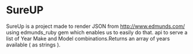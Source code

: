 # SureUP
SureUp is a project made to render JSON from http://www.edmunds.com/ using edmunds_ruby gem which enables us to easily do that.
api to serve a list of Year Make and Model combinations.Returns an array of years available ( as strings ).
